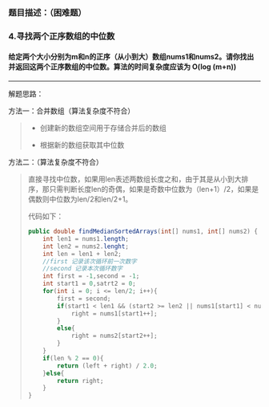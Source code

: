 ### 题目描述：（困难题）

### 4.寻找两个正序数组的中位数

#### 给定两个大小分别为m和n的正序（从小到大）数组nums1和nums2。请你找出并返回这两个正序数组的中位数。算法的时间复杂度应该为 O(log (m+n))

---

解题思路：

方法一：合并数组（算法复杂度不符合）

> + 创建新的数组空间用于存储合并后的数组
> 
> + 根据新的数组获取其中位数

方法二：（算法复杂度不符合）

> 直接寻找中位数，如果用len表述两数组长度之和，由于其是从小到大排序，那只需判断长度len的奇偶，如果是奇数中位数为（len+1）/2，如果是偶数则中位数为len/2和len/2+1。
> 
> 代码如下：
> 
> ```java
> public double findMedianSortedArrays(int[] nums1, int[] nums2) {
>     int len1 = nums1.length;
>     int len2 = nums2.lenght;
>     int len = len1 + len2;
>     //first 记录该次循环前一次数字
>     //second 记录本次循环数字
>     int first = -1,second = -1;
>     int start1 = 0,satrt2 = 0;
>     for(int i = 0; i <= len/2; i++){
>         first = second;
>         if(start1 < len1 && (start2 >= len2 || nums1[start1] < nums2[start2])){
>             right = nums1[start1++];
>         }
>         else{
>             right = nums2[start2++];
>         }
>     }
>     if(len % 2 == 0){
>         return (left + right) / 2.0;
>     }else{
>         return right;
>     }
> }
> ```
